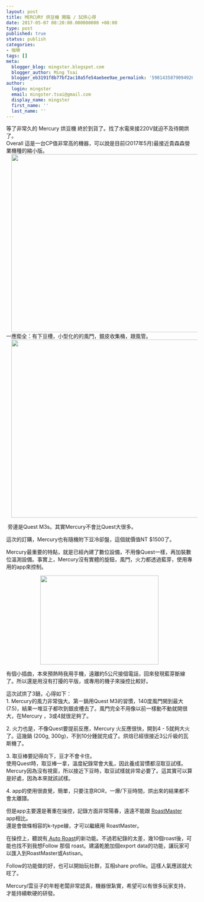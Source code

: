 ```yaml
---
layout: post
title: MERCURY 烘豆機 開箱 / 試烘心得
date: 2017-05-07 00:20:00.000000000 +08:00
type: post
published: true
status: publish
categories:
- 咖啡
tags: []
meta:
  blogger_blog: mingster.blogspot.com
  blogger_author: Ming Tsai
  blogger_eb3191f8b77bf2ac10a5fe54aebee9ae_permalink: '5981435879094926167'
author:
  login: mingster
  email: mingster.tsai@gmail.com
  display_name: mingster
  first_name: ''
  last_name: ''
---
```

<div class="separator" style="clear:both;text-align:left;">等了非常久的 Mercury 烘豆機 終於到貨了。找了水電來接220V就迫不及待開烘了。</div>
<div class="separator" style="clear:both;text-align:left;">Overall 這是一台CP值非常高的機器，可以說是目前(2017年5月)最接近貴森森營業機種的縮小版。</div>
<div class="separator" style="clear:both;text-align:center;"><a href="https://mingster.files.wordpress.com/2017/05/c4af4-img_2107.jpg" style="margin-left:1em;margin-right:1em;"><img border="0" height="480" src="{{ site.JB.IMAGE_PATH }}/c4af4-img_2107.jpg?w=300" width="640" /></a></div>
<div class="separator" style="clear:both;text-align:left;">一應鉅全：有下豆槽，小型化的的風門，銀皮收集桶，跟風管。</div>
<div class="separator" style="clear:both;text-align:center;"></div>
<div class="separator" style="clear:both;text-align:center;"><a href="https://mingster.files.wordpress.com/2017/05/84b89-img_2105.jpg" style="margin-left:1em;margin-right:1em;"><img border="0" height="480" src="{{ site.JB.IMAGE_PATH }}/84b89-img_2105.jpg?w=300" width="640" /></a></div>
<p> 旁邊是Quest M3s。其實Mercury不會比Quest大很多。</p>
<p>這次的訂購，Mercury也有隨機附下豆冷卻盤，這個就價值NT $1500了。</p>
<p>Mercury最重要的特點，就是已經內建了數位設備，不用像Quest一樣，再加裝數位溫測設備。事實上，Mercury沒有實體的旋鈕，風門，火力都透過藍芽，使用專用的app來控制。
<div class="separator" style="clear:both;text-align:center;"><a href="https://mingster.files.wordpress.com/2017/05/6bc9e-img_0159.png" style="margin-left:1em;margin-right:1em;"><img border="0" height="240" src="{{ site.JB.IMAGE_PATH }}/6bc9e-img_0159.png?w=300" width="320" /></a></div>
<p>有個小插曲，本來預熱時我用手機，遠離約5公尺接個電話，回來發現藍芽斷線了。所以還是用沒有打擾的平版，或專用的機子來操控比較好。</p>
<p>這次試烘了3鍋，心得如下：<br />1. Mercury的風力非常強大。第ㄧ鍋用Quest M3的習慣，140度風門開到最大(7.5)，結果一堆豆子都吹到銀皮槽去了。風門完全不用像以前一樣動不動就開很大，在Mercury ，3或4就很足夠了。</p>
<p>2. 火力也是，不像Quest要提前反應，Mercury 火反應很快，開到4 - 5就夠大火了。這幾鍋 (200g, 300g)，不到10分鍾就完成了。烘焙已經很接近3公斤級的瓦斯機了。</p>
<p>3. 取豆棒要記得向下，豆才不會卡住。<br />使用Quest時，取豆棒一拿，溫度紀錄常會大亂，因此養成習慣都沒取豆試樣。<br />Mercury因為沒有視窗，所以接近下豆時，取豆試樣就非常必要了。這其實可以算是好處，因為本來就該試樣。
<div></div>
<p>4. app的使用很直覺，簡單，只要注意ROR，一爆/下豆時間，烘出來的結果都不會太離譜。</p>
<p>但是app主要還是著重在操控，記錄方面非常陽春，遠遠不能跟 <a href="https://itunes.apple.com/tw/app/roastmaster/id375526217?mt=8" target="_blank">RoastMaster</a> app相比。<br />還是會做條相容的k-type線，才可以繼續用 RoastMaster。</p>
<p>在操控上，聽說有<a href="https://youtu.be/xTmC7iFM_aI" target="_blank"> Auto Roast</a>的新功能。不過若紀錄的太差，幾10個roast後，可能也找不到我想Follow 那個 roast。建議乾脆加個export data的功能，讓玩家可以匯入到RoastMaster或Astisan。</p>
<p>Follow的功能做的好，也可以開始玩社群，互相share profile。這樣人氣應該就大旺了。</p>
<p>Mercury/雲豆子的年輕老闆非常認真，機器很紮實，希望可以有很多玩家支持，才能持續軟硬的研發。</p>
